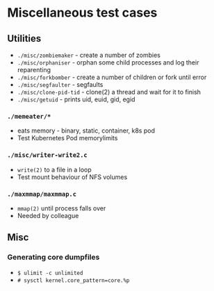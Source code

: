 # Miscellaneous test cases

## Utilities

* `./misc/zombiemaker` - create a number of zombies
* `./misc/orphaniser` - orphan some child processes and log their reparenting
* `./misc/forkbomber` - create a number of children or fork until error
* `./misc/segfaulter` - segfaults
* `./misc/clone-pid-tid` - clone(2) a thread and wait for it to finish
* `./misc/getuid` - prints uid, euid, gid, egid

### `./memeater/*`

* eats memory - binary, static, container, k8s pod
* Test Kubernetes Pod memorylimits

### `./misc/writer-write2.c`

* `write(2)` to a file in a loop
* Test mount behaviour of NFS volumes

### `./maxmmap/maxmmap.c`

* `mmap(2)` until process falls over
* Needed by colleague

## Misc

### Generating core dumpfiles
* `$ ulimit -c unlimited`
* `# sysctl kernel.core_pattern=core.%p`
